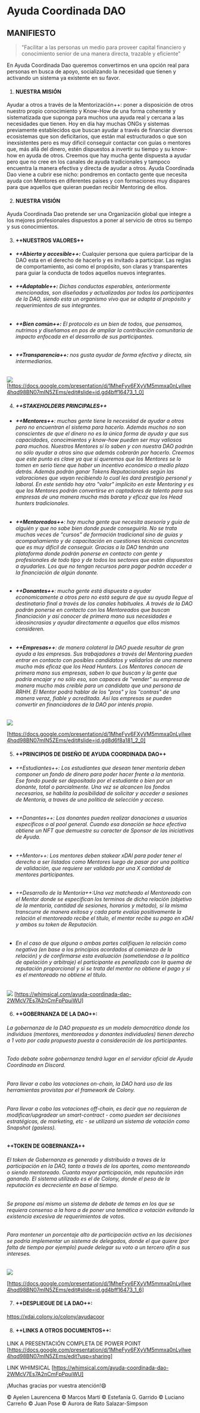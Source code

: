 # Ayuda Coordinada DAO

## MANIFIESTO
> "Facilitar a las personas un medio para proveer capital financiero y conocimiento senior de una manera directa, trazable y eficiente"

 En Ayuda Coordinada Dao queremos convertirnos en una opción real para personas en busca de apoyo, socializando la necesidad que tienen y activando un sistema ya existente en su favor.
  
     
1. #### NUESTRA MISIÓN
 Ayudar a otros a través de la Mentorización++: poner a disposición de otros nuestro propio conocimiento y Know-How de una forma coherente y sistematizada que suponga para muchos una ayuda real y cercana a las necesidades que tienen. 
 Hoy en día hay muchas ONGs y sistemas previamente establecidos que buscan ayudar a través de financiar diversos ecosistemas que son deficitarios, que están mal estructurados o que son inexsistentes pero es muy dificil conseguir contactar con guías o mentores que, más allá del dinero, estén dispuestos a invertir su tiempo y su know-how en ayuda de otros.
 Creemos que hay mucha gente dispuesta a ayudar pero que no cree en los canales de ayuda tradicionales y tampoco encuentra la manera efectiva y directa de ayudar a otros.
 Ayuda Coordinada Dao viene a cubrir ese nicho: pondremos en contacto gente que necesita ayuda con Mentores en diferentes paises y con formaciones muy dispares para que aquellos que quieran puedan recibir Mentoring de ellos.
  
  
2. #### NUESTRA VISIÓN
 Ayuda Coordinada Dao pretende ser una Organización global que integre a los mejores profesionales dispuestos a poner al servicio de otros su tiempo y sus conocimientos.


3. #### ++NUESTROS VALORES++
*  ***++Abierta y accesible++:*** Cualquier persona que quiera participar de la DAO esta en el derecho de hacerlo y es invitado a participar. Las reglas de comportamiento, asi como el propósito, son claras y transparentes para guiar la conducta de todos aquellos nuevos integrantes.
* ###### ***++Adaptable++:*** Dichas conductas esperables, anteriormente mencionadas, son diseñadas y actualizadas por todos los participantes de la DAO, siendo esta un organismo vivo que se adapta al propósito y requerimientos de sus integrantes.
* ###### ***++Bien común++:*** El protocolo es un bien de todos, que pensamos, nutrimos y diseñamos en pos de ampliar la contribución comunitaria de impacto enfocada en el desarrollo de sus participantes.
* ###### ***++Transparencia++:*** nos gusta ayudar de forma efectiva y directa, sin intermediarios.

![](https://i.imgur.com/Ot9X7W5.png)
[https://docs.google.com/presentation/d/1MheFyv6FXyVM5mmxa0nLyllwe4hqd98BN07mIN5ZEms/edit#slide=id.gd4bff16473_1_0]

4. ##### ++STAKEHOLDERS PRINCIPALES++
* ###### ***++Mentores++***: muchas gente tiene la necesidad de ayudar a otros pero no encuentran el sistema para hacerlo. Además muchos no son conscientes de que el dinero no es la única forma de ayuda y que sus capacidades, conocimientos y know-how pueden ser muy valiosos para muchos. Nuestros Mentores sí lo saben y con nuestra DAO podrán no sólo ayudar a otros sino que además cobrarán por hacerlo. Creemos que este punto es clave ya que si queremos que los Mentores se lo tomen en serio tiene que haber un incentivo económico a medio plazo detrás. Además podrán ganar Tokens Reputacionales según las valoraciones que vayan recibiendo lo cual les dará prestigio personal y laboral. En este sentido hay otro "valor" implícito en este Mentoring y es que los Mentores podrán convertirse en captadores de talento para sus empresas de una manera mucha más barata y eficaz que los Head hunters tradicionales.
* ###### ***++Mentoreados++***: hay mucha gente que necesita asesoría y guía de alguién y que no sabe bien donde puede conseguirla. No se trata muchas veces de "cursos" de formación tradicional sino de guías y acompañamiento y de capacitación en cuestiones técnicas concretas que es muy dificil de conseguir. Gracias a la DAO tendrán una plataforma donde podrán ponerse en contacto con gente y profesionales de todo tipo y de todos los sectores que están dispuestos a ayudarles. Los que no tengan recursos para pagar podrán acceder a la financiación de algún donante.
* ###### ***++Donantes++***: mucha gente está dispuesta a ayudar economicamente a otros pero no está segura de que su ayuda llegue al destinatario final a través de los canales habituales. A través de la DAO podrán ponerse en contacto con los Mentoreados que buscan financiación y así conocer de primera mano sus necesidades e ideosincrasias y ayudar directamente a aquellos que ellos mismos consideren.
* ###### ***++Empresas++***: de manera colateral la DAO puede resultar de gran ayuda a las empresas. Sus trabajadores a través del Mentoring pueden entrar en contacto con posibles candidatos y validarlos de una manera mucho más eficaz que los Head Hunters. Los Mentores conocen de primera mano sus empresas, saben lo que buscan y la gente que podría encajar y no sólo eso, son capaces de "vender" su empresa de manera mucho más creible para un candidato que una persona de RRHH. El Mentor podrá hablar de los "pros" y los "contras" de una manera veraz, fiable y acreditada. Así las empresas se pueden convertir en financiadores de la DAO por interés propio.

![](https://i.imgur.com/SeKtzfk.png)

[https://docs.google.com/presentation/d/1MheFyv6FXyVM5mmxa0nLyllwe4hqd98BN07mIN5ZEms/edit#slide=id.gd8d6f8a181_2_0]


5. #### ++PRINCIPIOS DE DISEÑO DE AYUDA COORDINADA DAO++

* ###### ++Estudiantes++: Los estudiantes que desean tener mentoria deben componer un fondo de dinero para poder hacer frente a la mentoria. Ese fondo puede ser depositado por el estudiante o bien por un donante, total o parcialmente. Una vez se alcancen los fondos necesarios, se habilita la posibilidad de solicitar y acceder a sesiones de Mentoría, a traves de una politica de selección y acceso.
* ###### ++Donantes++: Los donantes pueden realizar donaciones a usuarios específicos o al pool general. Cuando esa donación se hace efectiva obtiene un NFT que demuestre su caracter de Sponsor de las iniciativas de Ayuda.
* ###### ++Mentor++: Los mentores deben stakear xDAI para poder tener el derecho a ser listados como Mentores luego de pasar por una política de validación, que requiere ser validado por una X cantidad de mentores participantes.
* ###### ++Desarrollo de la Mentoría++:Una vez matcheado el Mentoreado con el Mentor donde se especifican los terminos de dicha relación (objetivo de la mentoría, cantidad de sesiones, horarios y método), si la misma transcurre de manera exitosa y cada parte evalúa positivamente la relación el mentoreado recibe el título, el mentor recibe su pago en xDAI y ambos su token de Reputación.
* ###### En el caso de que alguna o ambas partes califiquen la relación como negativa (en base a los principios acordados al comienzo de la relación) y de confirmarse esta evaluación (sometiendose a la política de apelación y arbitraje) el participante es penalizado con la quema de reputación proporcional y si se trata del mentor no obtiene el pago y si es el mentoreado no obtiene el título.

![](https://i.imgur.com/Uo1bVqK.png)
[https://whimsical.com/ayuda-coordinada-dao-2WMcV7Es7A2nCmFpPpuiWU]

6. #### ++GOBERNANZA DE LA DAO++:
###### La gobernanza de la DAO propuesta es un modelo democrático donde los individuos (mentores, mentoreados y donantes individuales) tienen derecho a 1 voto por cada propuesta puesta a consideración de los participantes.

###### Todo debate sobre gobernanza tendrá lugar en el servidor oficial de Ayuda Coordinada en Discord. 

###### Para llevar a cabo las votaciones on-chain, la DAO hará uso de las herramientas provistas por el framework de Colony. 

###### Para llevar a cabo las votaciones off-chain, es decir que no requieran de modificar/upgradear un smart-contract - como pueden ser decisiones estratégicas, de marketing, etc - se utilizará un sistema de votación como Snapshot (gasless).

#### ++TOKEN DE GOBERNANZA++

###### El token de Gobernanza es generado y distribuido a traves de la participación en la DAO, tanto a través de los aportes, como mentoreando o siendo mentoreado. Cuanta mayor participación, más reputación irán ganando. El sistema utilizado es el de Colony, donde el peso de la reputación es decreciente en base al tiempo. 


###### Se propone así mismo un sistema de debate de temas en los que se requiera consenso a la hora a de poner una temática a votación evitando la existencia excesiva de requerimientos de votos.
###### 

###### Para mantener un porcentaje alto de participación activa en las decisiones se podría implementar un sistema de delegados, donde el que quiere (por falta de tiempo por ejemplo) puede delegar su voto a un tercero afín a sus intereses. 

![](https://i.imgur.com/kv7PQBJ.png)

[https://docs.google.com/presentation/d/1MheFyv6FXyVM5mmxa0nLyllwe4hqd98BN07mIN5ZEms/edit#slide=id.gd4bff16473_1_6]


7. #### ++DESPLIEGUE DE LA DAO++:

https://xdai.colony.io/colony/ayudacoor


8. #### ++LINKS A OTROS DOCUMENTOS++:
LINK A PRESENTACIÓN COMPLETA DE POWER POINT
[https://docs.google.com/presentation/d/1MheFyv6FXyVM5mmxa0nLyllwe4hqd98BN07mIN5ZEms/edit?usp=sharing]

LINK WHIMSICAL
[https://whimsical.com/ayuda-coordinada-dao-2WMcV7Es7A2nCmFpPpuiWU]

¡Muchas gracias por vuestra atención!:smile:


:copyright: Ayelen Laurencena
:copyright: Marcos Martí
:copyright: Estefanía G. Garrido
:copyright: Luciano Carreño
:copyright: Juan Pose
:copyright: Aurora de Rato Salazar-Simpson

